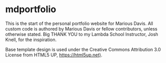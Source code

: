 # mdportfolio

This is the start of the personal portfolio website for Marious Davis.
All custom code is authored by Marious Davis or fellow contributors, unless otherwise stated.
Big THANK YOU to my Lambda School Instructor, Josh Knell, for the inspiration.

Base template design is used under the Creative Commons Attribution 3.0 License from HTML5 UP, <https://html5up.net)>.